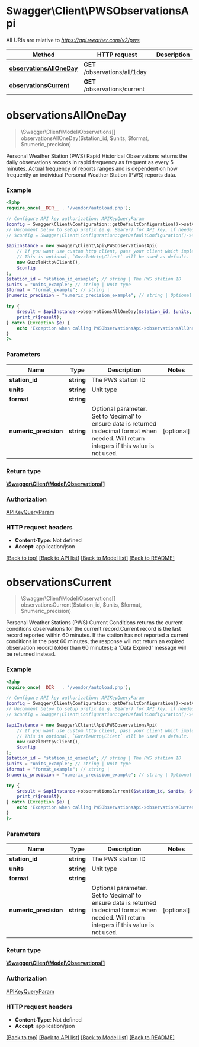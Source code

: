 # Swagger\Client\PWSObservationsApi

All URIs are relative to *https://api.weather.com/v2/pws*

Method | HTTP request | Description
------------- | ------------- | -------------
[**observationsAllOneDay**](PWSObservationsApi.md#observationsAllOneDay) | **GET** /observations/all/1day | 
[**observationsCurrent**](PWSObservationsApi.md#observationsCurrent) | **GET** /observations/current | 


# **observationsAllOneDay**
> \Swagger\Client\Model\Observations[] observationsAllOneDay($station_id, $units, $format, $numeric_precision)



Personal Weather Station (PWS) Rapid Historical Observations returns the daily observations records in rapid frequency as frequent as every 5 minutes. Actual frequency of reports ranges and is dependent on how frequently an individual Personal Weather Station (PWS) reports data.

### Example
```php
<?php
require_once(__DIR__ . '/vendor/autoload.php');

// Configure API key authorization: APIKeyQueryParam
$config = Swagger\Client\Configuration::getDefaultConfiguration()->setApiKey('apiKey', 'YOUR_API_KEY');
// Uncomment below to setup prefix (e.g. Bearer) for API key, if needed
// $config = Swagger\Client\Configuration::getDefaultConfiguration()->setApiKeyPrefix('apiKey', 'Bearer');

$apiInstance = new Swagger\Client\Api\PWSObservationsApi(
    // If you want use custom http client, pass your client which implements `GuzzleHttp\ClientInterface`.
    // This is optional, `GuzzleHttp\Client` will be used as default.
    new GuzzleHttp\Client(),
    $config
);
$station_id = "station_id_example"; // string | The PWS station ID
$units = "units_example"; // string | Unit type
$format = "format_example"; // string | 
$numeric_precision = "numeric_precision_example"; // string | Optional parameter.  Set to ‘decimal’ to ensure data is returned in decimal format when needed. Will return integers if this value is not used.

try {
    $result = $apiInstance->observationsAllOneDay($station_id, $units, $format, $numeric_precision);
    print_r($result);
} catch (Exception $e) {
    echo 'Exception when calling PWSObservationsApi->observationsAllOneDay: ', $e->getMessage(), PHP_EOL;
}
?>
```

### Parameters

Name | Type | Description  | Notes
------------- | ------------- | ------------- | -------------
 **station_id** | **string**| The PWS station ID |
 **units** | **string**| Unit type |
 **format** | **string**|  |
 **numeric_precision** | **string**| Optional parameter.  Set to ‘decimal’ to ensure data is returned in decimal format when needed. Will return integers if this value is not used. | [optional]

### Return type

[**\Swagger\Client\Model\Observations[]**](../Model/Observations.md)

### Authorization

[APIKeyQueryParam](../../README.md#APIKeyQueryParam)

### HTTP request headers

 - **Content-Type**: Not defined
 - **Accept**: application/json

[[Back to top]](#) [[Back to API list]](../../README.md#documentation-for-api-endpoints) [[Back to Model list]](../../README.md#documentation-for-models) [[Back to README]](../../README.md)

# **observationsCurrent**
> \Swagger\Client\Model\Observations[] observationsCurrent($station_id, $units, $format, $numeric_precision)



Personal Weather Stations (PWS) Current Conditions returns the current conditions observations for the current record.Current record is the last record reported within 60 minutes. If the station has not reported a current conditions in the past 60 minutes, the response will not return an expired observation record (older than 60 minutes); a 'Data Expired' message will be returned instead.

### Example
```php
<?php
require_once(__DIR__ . '/vendor/autoload.php');

// Configure API key authorization: APIKeyQueryParam
$config = Swagger\Client\Configuration::getDefaultConfiguration()->setApiKey('apiKey', 'YOUR_API_KEY');
// Uncomment below to setup prefix (e.g. Bearer) for API key, if needed
// $config = Swagger\Client\Configuration::getDefaultConfiguration()->setApiKeyPrefix('apiKey', 'Bearer');

$apiInstance = new Swagger\Client\Api\PWSObservationsApi(
    // If you want use custom http client, pass your client which implements `GuzzleHttp\ClientInterface`.
    // This is optional, `GuzzleHttp\Client` will be used as default.
    new GuzzleHttp\Client(),
    $config
);
$station_id = "station_id_example"; // string | The PWS station ID
$units = "units_example"; // string | Unit type
$format = "format_example"; // string | 
$numeric_precision = "numeric_precision_example"; // string | Optional parameter.  Set to ‘decimal’ to ensure data is returned in decimal format when needed. Will return integers if this value is not used.

try {
    $result = $apiInstance->observationsCurrent($station_id, $units, $format, $numeric_precision);
    print_r($result);
} catch (Exception $e) {
    echo 'Exception when calling PWSObservationsApi->observationsCurrent: ', $e->getMessage(), PHP_EOL;
}
?>
```

### Parameters

Name | Type | Description  | Notes
------------- | ------------- | ------------- | -------------
 **station_id** | **string**| The PWS station ID |
 **units** | **string**| Unit type |
 **format** | **string**|  |
 **numeric_precision** | **string**| Optional parameter.  Set to ‘decimal’ to ensure data is returned in decimal format when needed. Will return integers if this value is not used. | [optional]

### Return type

[**\Swagger\Client\Model\Observations[]**](../Model/Observations.md)

### Authorization

[APIKeyQueryParam](../../README.md#APIKeyQueryParam)

### HTTP request headers

 - **Content-Type**: Not defined
 - **Accept**: application/json

[[Back to top]](#) [[Back to API list]](../../README.md#documentation-for-api-endpoints) [[Back to Model list]](../../README.md#documentation-for-models) [[Back to README]](../../README.md)

